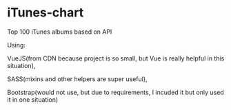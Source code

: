 # iTunes-chart
Top 100 iTunes albums based on API

Using:

VueJS(from CDN because project is so small, but Vue is really helpful in this situation),

SASS(mixins and other helpers are super useful),

Bootstrap(would not use, but due to requirements, I incuded it but only used it in one situation)
